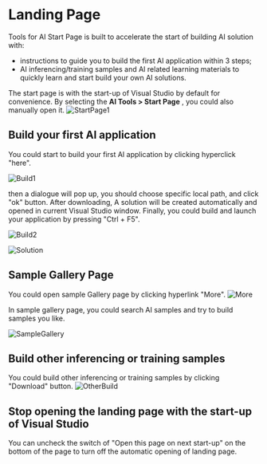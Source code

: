 # Landing Page

Tools for AI Start Page is built to accelerate the start of building AI solution with:
- instructions to guide you to build the first AI application within 3 steps; 
- AI inferencing/training samples and AI related learning materials to quickly learn and start build your own AI solutions. 

The start page is with the start-up of Visual Studio by default for convenience. By selecting the **AI Tools > Start Page** , you could also manually open it.
![StartPage1](media/vs-landing-page/start-page.PNG)


## Build your first AI application

You could start to build your first AI application by clicking hyperclick "here".

   ![Build1](./media/vs-landing-page/build1.png)

   then a dialogue will pop up, you should choose specific local path, and click "ok" button. After downloading, A solution will be created automatically and opened in current Visual Studio window. Finally, you could build and launch your application by pressing "Ctrl + F5".

   ![Build2](./media/vs-landing-page/build2.png)

   ![Solution](./media/vs-landing-page/solution.png)
   
## Sample Gallery Page 
You could open sample Gallery page by clicking hyperlink "More".
![More](./media/vs-landing-page/more.png)

In sample gallery page, you could search AI samples and try to build samples you like.

![SampleGallery](./media/vs-landing-page/sampleGallery.png)


## Build other inferencing or training samples
  You could build other inferencing or training samples by clicking "Download" button.
 ![OtherBuild](./media/vs-landing-page/otherBuild.png)

 ## Stop opening the landing page with the start-up of Visual Studio

 You can uncheck the switch of "Open this page on next start-up" on the bottom of the page to turn off the automatic opening of landing page.
